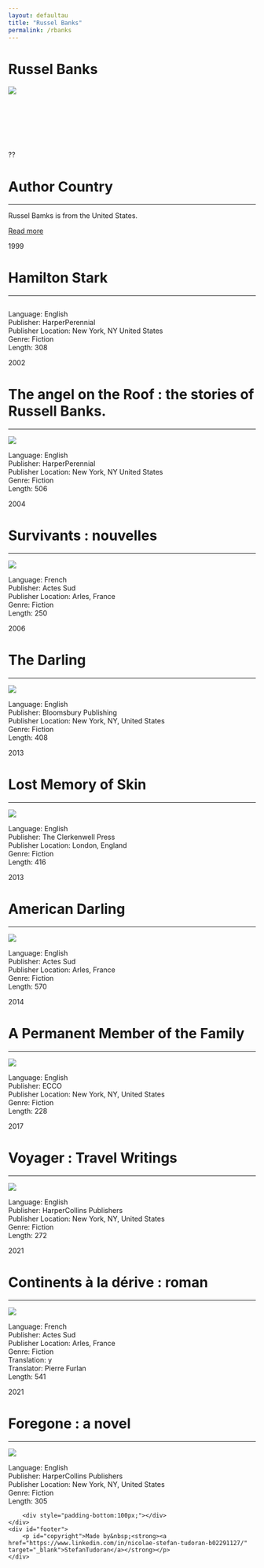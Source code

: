 ```yaml
---
layout: defaultau
title: "Russel Banks"
permalink: /rbanks
---
```

<!-- partial:index.partial.html -->
<div class="content">
    <h1>Russel Banks</h1>
    <div class="quote">
        <div><img src="https://upload.wikimedia.org/wikipedia/commons/thumb/b/b0/Russell_banks_2011.jpg/300px-Russell_banks_2011.jpg" class="logo"></div>
    </div>
    <div class="timeline">
        <div style="padding-bottom:100px;"></div>
        <div class="block">
            <div class="date right"><p class="right"> ?? </p></div>
            <div class="dot"></div>
            <div class="left first">
                <h1>Author Country</h1><hr>
            <p>Russel Bamks is from the United States.</p>
                <a href="https://en.wikipedia.org/wiki/Russell_Banks"_blank">Read more</a>
            </div>
        </div>
        <div class="block">
            <div class="date left"><p class="left">1999</p></div>
            <div class="dot"></div>
            <div class="right">
                <h1>Hamilton Stark</h1><hr>
                <p><img src=""></p>
                <p>
                Language: English<br>
                Publisher: HarperPerennial<br>
                Publisher Location: New York, NY United States<br>
                Genre: Fiction<br>
                Length: 308<br>
                </p>
            </div>
        </div>
        <div class="block">
            <div class="date right"><p class="right">2002</p></div>
            <div class="dot"></div>
            <div class="left">
                <h1>The angel on the Roof : the stories of Russell Banks.</h1><hr>
                <p><img src="https://images-na.ssl-images-amazon.com/images/I/51jDlyYw+oL.jpg"></p>
                <p>
                Language: English<br>
                Publisher: HarperPerennial<br>
                Publisher Location: New York, NY United States<br>
                Genre: Fiction<br>
                Length: 506<br>
                </p>
            </div>
        </div>
        <div class="block">
            <div class="date left"><p class="left hide">2004</p></div>
            <div class="dot"></div>
            <div class="right">
                <h1>Survivants : nouvelles</h1><hr>
                <p><img src="https://images-na.ssl-images-amazon.com/images/I/41SKWKDC14L._SX249_BO1,204,203,200_.jpg"></p>
                <p>Language: French<br>
                Publisher: Actes Sud<br>
                Publisher Location: Arles, France<br>
                Genre: Fiction<br>
                Length: 250<br></p>
            </div>
        </div><div class="block">
            <div class="date right"><p class="right hide">2006</p></div>
            <div class="dot"></div>
            <div class="left">
                <h1>The Darling</h1><hr>
                <p><img src="https://images-na.ssl-images-amazon.com/images/I/51blM2Kwf1L._SX321_BO1,204,203,200_.jpg"></p>
                <p>Language: English<br>
                Publisher: Bloomsbury Publishing<br>
                Publisher Location: New York, NY, United States<br>
                Genre: Fiction<br>
                Length: 408<br></p>
            </div>
        </div>
        <div class="block">
            <div class="date left"><p class="left hide">2013</p></div>
            <div class="dot"></div>
            <div class="right">
                <h1>Lost Memory of Skin</h1><hr>
                <p><img src="https://images-na.ssl-images-amazon.com/images/I/812e7OTQFlL.jpg"></p>
                <p>Language: English<br>
                Publisher: The Clerkenwell Press<br>
                Publisher Location: London, England<br>
                Genre: Fiction<br>
                Length: 416<br></p>
            </div>
        </div>
        <div class="block">
            <div class="date right"><p class="right hide">2013</p></div>
            <div class="dot"></div>
            <div class="left">
                <h1>American Darling</h1><hr>
                <p><img src="https://images-na.ssl-images-amazon.com/images/I/41%2BUfE04KCL._SX210_.jpg"></p>
                <p>Language: English<br>
                Publisher: Actes Sud<br>
                Publisher Location: Arles, France<br>
                Genre: Fiction<br>
                Length: 570<br></p>
            </div>
        </div>
		<div class="block">
            <div class="date left"><p class="left hide">2014</p></div>
            <div class="dot"></div>
            <div class="right">
                <h1>A Permanent Member of the Family</h1><hr>
                <p><img src="https://kbimages1-a.akamaihd.net/e250eace-b04f-4be1-b3ce-ef2e8d29e648/1200/1200/False/a-permanent-member-of-the-family-1.jpg"></p>
                <p>Language: English<br>
                Publisher: ECCO<br>
                Publisher Location: New York, NY, United States<br>
                Genre: Fiction<br>
                Length: 228</p>
            </div>
        </div>
        <div class="block">
            <div class="date right"><p class="right hide">2017</p></div>
            <div class="dot"></div>
            <div class="left">
                <h1>Voyager : Travel Writings</h1><hr>
                <p><img src="https://images-na.ssl-images-amazon.com/images/I/91GQxGRxzoL.jpg"></p>
                <p>Language: English<br>
                Publisher: HarperCollins Publishers<br>
                Publisher Location: New York, NY, United States<br>
                Genre: Fiction<br>
                Length: 272<br></p>
            </div>
        </div>
        <div class="block">
            <div class="date left"><p class="left hide">2021</p></div>
            <div class="dot"></div>
            <div class="right">
                <h1>Continents à la dérive : roman</h1><hr>
                <p><img src="https://products-images.di-static.com/image/russell-banks-continents-a-la-derive/9782330070335-475x500-1.jpg"></p>
                <p>Language: French<br>
                Publisher: Actes Sud<br>
                Publisher Location: Arles, France<br>
                Genre: Fiction<br>
                Translation: y<br>
                Translator: Pierre Furlan<br>
                Length: 541</p>
            </div>
        </div>
        <div class="block">
            <div class="date right"><p class="right hide">2021</p></div>
            <div class="dot"></div>
            <div class="left">
                <h1>Foregone : a novel</h1><hr>
                <p><img src="https://i0.wp.com/pilebythebed.com/wp-content/uploads/2021/07/Foregone-Cover.jpg"></p>
                <p>Language: English<br>
                Publisher: HarperCollins Publishers<br>
                Publisher Location: New York, NY, United States<br>
                Genre: Fiction<br>
                Length: 305<br></p>
            </div>
        </div>

        <div style="padding-bottom:100px;"></div>
    </div>
    <div id="footer">
        <p id="copyright">Made by&nbsp;<strong><a href="https://www.linkedin.com/in/nicolae-stefan-tudoran-b02291127/" target="_blank">StefanTudoran</a></strong></p>
    </div>
</div>
<!-- partial -->
  <script src='https://cdnjs.cloudflare.com/ajax/libs/jquery/3.1.1/jquery.min.js'></script><script  src="assets/js/authorscript.js"></script>
